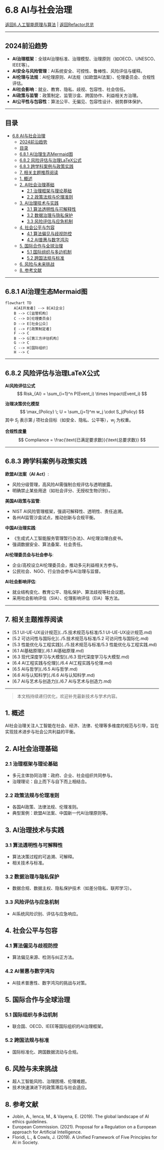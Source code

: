 # 6.8 AI与社会治理

[返回6.人工智能原理与算法](./README.md) | [返回Refactor总览](../README.md)

---

## 2024前沿趋势

- **AI治理框架**：全球AI治理标准、治理模型、治理原则（如OECD、UNESCO、IEEE等）。
- **AI安全与风险管理**：AI系统安全、可控性、鲁棒性、风险评估与缓释。
- **AI伦理与法规**：AI伦理原则、AI法规（如欧盟AI法案）、伦理委员会、合规性评估。
- **AI社会影响**：就业、教育、隐私、歧视、包容性、社会信任。
- **AI政策与监管**：政策制定、监管沙盒、跨国协作、利益相关方治理。
- **AI公平性与包容性**：算法公平、无偏见、包容性设计、弱势群体保护。

---

## 目录

- [6.8 AI与社会治理](#68-ai与社会治理)
  - [2024前沿趋势](#2024前沿趋势)
  - [目录](#目录)
  - [6.8.1 AI治理生态Mermaid图](#681-ai治理生态mermaid图)
  - [6.8.2 风险评估与治理LaTeX公式](#682-风险评估与治理latex公式)
  - [6.8.3 跨学科案例与政策实践](#683-跨学科案例与政策实践)
  - [7. 相关主题推荐阅读](#7-相关主题推荐阅读)
  - [1. 概述](#1-概述)
  - [2. AI社会治理基础](#2-ai社会治理基础)
    - [2.1 治理框架与理论基础](#21-治理框架与理论基础)
    - [2.2 政策法规与伦理准则](#22-政策法规与伦理准则)
  - [3. AI治理技术与实践](#3-ai治理技术与实践)
    - [3.1 算法透明性与可解释性](#31-算法透明性与可解释性)
    - [3.2 数据治理与隐私保护](#32-数据治理与隐私保护)
    - [3.3 风险评估与应急机制](#33-风险评估与应急机制)
  - [4. 社会公平与包容](#4-社会公平与包容)
    - [4.1 算法偏见与歧视防控](#41-算法偏见与歧视防控)
    - [4.2 AI普惠与数字鸿沟](#42-ai普惠与数字鸿沟)
  - [5. 国际合作与全球治理](#5-国际合作与全球治理)
    - [5.1 国际组织与多边机制](#51-国际组织与多边机制)
    - [5.2 跨国法规与标准](#52-跨国法规与标准)
  - [6. 风险与未来挑战](#6-风险与未来挑战)
  - [8. 参考文献](#8-参考文献)

---

## 6.8.1 AI治理生态Mermaid图

```mermaid
flowchart TD
    A[AI开发者] --> B[AI企业]
    B --> C[监管机构]
    C --> D[伦理委员会]
    D --> E[社会公众]
    E --> F[政策制定者]
    F --> C
    B --> G[第三方评估机构]
    G --> C
    C --> H[国际组织]
    H --> C
```

---

## 6.8.2 风险评估与治理LaTeX公式

**AI风险评估公式**
$$
Risk_{AI} = \sum_{i=1}^n P(Event_i) \times Impact(Event_i)
$$

**治理决策优化模型**
$$
\max_{Policy} \; U = \sum_{j=1}^m w_j \cdot S_j(Policy)
$$
其中 $S_j$ 表示第 $j$ 项社会目标（如安全、隐私、公平等），$w_j$ 为权重。

**合规性度量**
$$
Compliance = \frac{\text{已满足要求数}}{\text{总要求数}}
$$

---

## 6.8.3 跨学科案例与政策实践

**欧盟AI法案（AI Act）**:

- 风险分级管理，高风险AI需强制合规评估与透明披露。
- 明确禁止某些用途（如社会评分、无授权生物识别）。

**美国AI政策与监管**:

- NIST AI风险管理框架，强调可解释性、透明性、责任追溯。
- 各州AI监管沙盒试点，推动创新与合规平衡。

**中国AI治理实践**:

- 《生成式人工智能服务管理暂行办法》、AI伦理治理白皮书。
- 强调数据安全、算法备案、社会责任。

**AI伦理委员会与社会参与**:

- 企业/高校设立AI伦理委员会，推动多元利益相关方参与。
- 公民社会、NGO、行业协会参与AI治理与监督。

**AI社会影响评估**:

- 就业结构变化、教育公平、隐私保护、算法歧视等社会议题。
- 采用社会影响评估（SIA）、伦理影响评估（EIA）等方法。

---

## 7. 相关主题推荐阅读

- [5.1 UI-UE-UX设计规范](../5.技术规范与标准/5.1 UI-UE-UX设计规范.md)
- [5.2 可访问性与国际化](../5.技术规范与标准/5.2 可访问性与国际化.md)
- [5.3 性能优化与工程实践](../5.技术规范与标准/5.3 性能优化与工程实践.md)
- [6.1 AI基础原理](./6.1 AI基础原理.md)
- [6.3 现代深度学习与大模型](./6.3 现代深度学习与大模型.md)
- [6.4 AI工程实践与伦理](./6.4 AI工程实践与伦理.md)
- [6.5 AI与哲学](./6.5 AI与哲学.md)
- [6.6 AI与认知科学](./6.6 AI与认知科学.md)
- [6.7 AI与艺术与创造力](./6.7 AI与艺术与创造力.md)

---

> 本文档持续递归优化，欢迎补充最新技术与学术内容。

## 1. 概述

AI社会治理关注人工智能在社会、经济、法律、伦理等多维度的规范与引导，旨在实现技术进步与社会公共利益的平衡。

## 2. AI社会治理基础

### 2.1 治理框架与理论基础

- 多元主体协同治理：政府、企业、社会组织共同参与。
- 治理理论：自上而下与自下而上相结合。

### 2.2 政策法规与伦理准则

- 各国AI政策、法律法规、伦理准则。
- 典型案例：欧盟AI法案、中国新一代AI治理原则等。

## 3. AI治理技术与实践

### 3.1 算法透明性与可解释性

- 算法决策过程的可追溯、可解释。
- 相关技术与标准。

### 3.2 数据治理与隐私保护

- 数据合规、数据主权、隐私保护技术（如差分隐私、联邦学习）。

### 3.3 风险评估与应急机制

- AI系统风险识别、评估与应急响应。

## 4. 社会公平与包容

### 4.1 算法偏见与歧视防控

- 算法偏见来源、检测与纠正方法。

### 4.2 AI普惠与数字鸿沟

- AI技术普惠性、数字鸿沟的挑战与对策。

## 5. 国际合作与全球治理

### 5.1 国际组织与多边机制

- 联合国、OECD、IEEE等国际组织的AI治理框架。

### 5.2 跨国法规与标准

- 国际标准化、跨国数据流动与合规。

## 6. 风险与未来挑战

- 超人工智能风险、治理困境、伦理难题。
- 技术快速演进下的政策滞后与社会适应。

## 8. 参考文献

- Jobin, A., Ienca, M., & Vayena, E. (2019). The global landscape of AI ethics guidelines.
- European Commission. (2021). Proposal for a Regulation on a European approach for Artificial Intelligence.
- Floridi, L., & Cowls, J. (2019). A Unified Framework of Five Principles for AI in Society.
